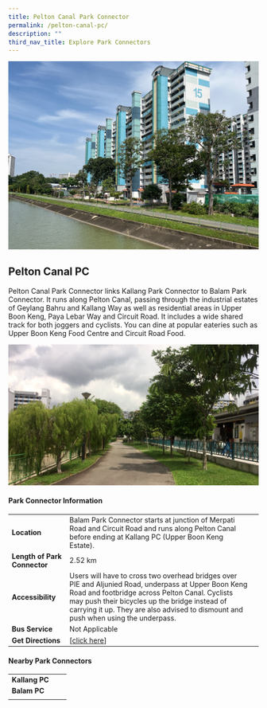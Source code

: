 ```yaml
---
title: Pelton Canal Park Connector
permalink: /pelton-canal-pc/
description: ""
third_nav_title: Explore Park Connectors
---
```

![](/images/Pelton%20Canal%20PCN%204.jpg)

## Pelton Canal PC

Pelton Canal Park Connector links Kallang Park Connector to Balam Park Connector. It runs along Pelton Canal, passing through the industrial estates of Geylang Bahru and Kallang Way as well as residential areas in Upper Boon Keng, Paya Lebar Way and Circuit Road. It includes a wide shared track for both joggers and cyclists. You can dine at popular eateries such as Upper Boon Keng Food Centre and Circuit Road Food.

![](/images/Pelton%20Canal%20PCN%201.jpg)

#### Park Connector Information
|  |  |  |
| -------- | -------- | -------- |
| **Location** | Balam Park Connector starts at junction of Merpati Road and Circuit Road and runs along Pelton Canal before ending at Kallang PC (Upper Boon Keng Estate).|  |
| **Length of Park Connector** | 2.52 km   |  |
| **Accessibility** | Users will have to cross two overhead bridges over PIE and Aljunied Road, underpass at Upper Boon Keng Road and footbridge across Pelton Canal. Cyclists may push their bicycles up the bridge instead of carrying it up. They are also advised to dismount and push when using the underpass. | |
| **Bus Service** | Not Applicable | |
| **Get Directions** |  [[click here](https://www.onemap.gov.sg/main/v2/?lat=1.3156646861949133&lng=103.87030626292639)] | |



#### Nearby Park Connectors
|   |  |  |
| -------- | -------- | -------- |
| **Kallang PC** | | |
| **Balam PC** | | |
| | | |